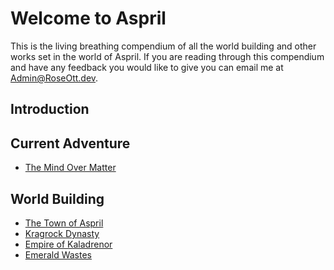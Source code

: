# Welcome to Aspril
This is the living breathing compendium of all the 
world building and other works set in the world of Aspril. If you are reading through this compendium and have any feedback you would like to give you can email me at Admin@RoseOtt.dev.

## Introduction


## Current Adventure
* [The Mind Over Matter](./AdventureMaterials/MindOverMatter)

## World Building
* [The Town of Aspril](./LocalArea.md)
* [Kragrock Dynasty](./KragrockDynasty.md)
* [Empire of Kaladrenor](./KaladrenorEmpire.md)
* [Emerald Wastes](./EmeraldWastes.md)
